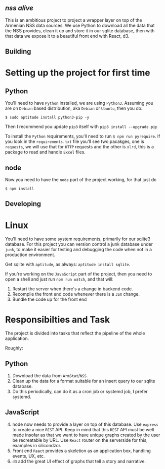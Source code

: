 *nss alive*
-----------

This is an ambitious project to project a wrapper layer on top of the
Armenian NSS data sources. We use Python to download all the data that
the NSS provides, clean it up and store it in our sqlite database,
then with that data we expose it to a beautiful front end with React,
d3.


Building
--------

# Setting up the project for first time

## Python

You'll need to have `Python` installed, we are using
`Python3`. Assuming you are on `Debian` based distribution, aka
`Debian` or `Ubuntu`, then you do:

```
$ sudo aptitude install python3-pip -y
```

Then I recommend you update `pip3` itself with `pip3 install --upgrade pip`

To install the `Python` requirements, you'll need to run `$ npm run
pyrequire`. If you look in the `requirements.txt` file you'll see two
pacakges, one is `requests`, we will use that for `HTTP` requests and
the other is `xlrd`, this is a package to read and handle `Excel`
files. 

## node

Now you need to have the `node` part of the project working, for that
just do

```shell
$ npm install
```

Developing
----------

# Linux

You'll need to have some system requirements, primarily for our
sqlite3 database. For this project you can version control a junk
database under `junk`, to make it easier for testing and debugging the
code when not in a production environment.

Get sqlite with `aptitude`, as always: `aptitude install sqlite`.

If you're working on the `JavaScript` part of the project, then you
need to open a shell and just run `npm run watch`, and that will:

1. Restart the server when there's a change in backend code. 
2. Recompile the front end code whenever there is a `JSX` change. 
3. Bundle the code up for the front end

# Responsibilties and Task

The project is divided into tasks that reflect the pipeline of the
whole application.

Roughly: 

## Python
1. Download the data from `ArmStat`/`NSS`.
2. Clean up the data for a format suitable for an insert query to our
   sqlite database.
3. Do this periodically, can do it as a cron job or systemd job, I
   prefer systemd.

## JavaScript

4. node now needs to provide a layer on top of this database. Use
   `express` to create a nice `REST` API. Keep in mind that this
   `REST` API must be well made insofar as that we want to have unique
   graphs created by the user be recreatable by URL. Use `React`
   router on the serverside for this, examples in silicondzor.
5. Front end `React` provides a skeletion as an application box,
   handling events, UX, etc.
6. `d3` add the great UI effect of graphs that tell a story and narrative.
